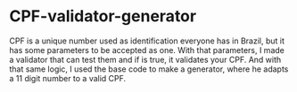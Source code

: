 # CPF-validator-generator

CPF is a unique number used as identification everyone has in Brazil, but it has some parameters to be accepted as one. With that parameters, I made a validator that can test them and if is true, it validates your CPF. And with that same logic, I used the base code to make a generator, where he adapts a 11 digit number to a valid CPF.
